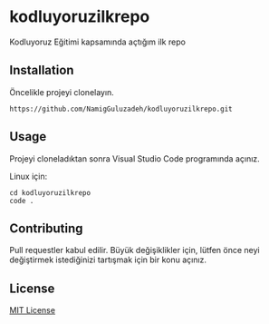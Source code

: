 # kodluyoruzilkrepo

Kodluyoruz Eğitimi kapsamında açtığım ilk repo

## Installation

Öncelikle projeyi clonelayın.

```
https://github.com/NamigGuluzadeh/kodluyoruzilkrepo.git
```
 
## Usage

Projeyi cloneladıktan sonra Visual Studio Code programında açınız.

Linux için:

```
cd kodluyoruzilkrepo
code .
```

## Contributing

Pull requestler kabul edilir. Büyük değişiklikler için, lütfen önce neyi değiştirmek istediğinizi tartışmak için bir konu açınız.

## License

[MIT License](https://choosealicense.com/licenses/mit/)
